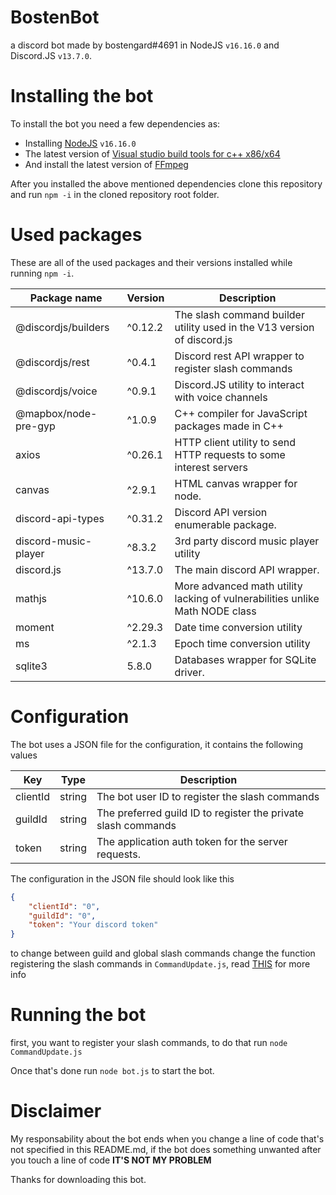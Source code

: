 # BostenBot
a discord bot made by bostengard#4691 in NodeJS `v16.16.0` and Discord.JS `v13.7.0`.

# Installing the bot
To install the bot you need a few dependencies as:

- Installing [NodeJS](https://nodejs.org/en/) `v16.16.0`
- The latest version of [Visual studio build tools for c++ x86/x64](https://visualstudio.microsoft.com/es/downloads/?q=build+tools)
- And install the latest version of [FFmpeg](https://www.ffmpeg.org/download.html)

After you installed the above mentioned dependencies clone this repository and run `npm -i` in the cloned repository root folder.

# Used packages

These are all of the used packages and their versions installed while running `npm -i`.

| Package name         | Version | Description                                                                  |
|----------------------|---------|------------------------------------------------------------------------------|
| @discordjs/builders  | ^0.12.2 | The slash command builder utility used in the V13 version of discord.js      |
| @discordjs/rest      | ^0.4.1  | Discord rest API wrapper to register slash commands                          |
| @discordjs/voice     | ^0.9.1  | Discord.JS utility to interact with voice channels                           |
| @mapbox/node-pre-gyp | ^1.0.9  | C++ compiler for JavaScript packages made in C++                             |
| axios                | ^0.26.1 | HTTP client utility to send HTTP requests to some interest servers           |
| canvas               | ^2.9.1  | HTML canvas wrapper for node.                                                |
| discord-api-types    | ^0.31.2 | Discord API version enumerable package.                                      |
| discord-music-player | ^8.3.2  | 3rd party discord music player utility                                       |
| discord.js           | ^13.7.0 | The main discord API wrapper.                                                |
| mathjs               | ^10.6.0 | More advanced math utility lacking of vulnerabilities unlike Math NODE class |
| moment               | ^2.29.3 | Date time conversion utility                                                 |
| ms                   | ^2.1.3  | Epoch time conversion utility                                                |
| sqlite3              | 5.8.0   | Databases wrapper for SQLite driver.                                         |

# Configuration

The bot uses a JSON file for the configuration, it contains the following values

| Key      | Type   | Description                                                   |
|----------|--------|---------------------------------------------------------------|
| clientId | string | The bot user ID to register the slash commands                |
| guildId  | string | The preferred guild ID to register the private slash commands |
| token    | string | The application auth token for the server requests.           |

The configuration in the JSON file should look like this

```json
{
	"clientId": "0",
	"guildId": "0",
	"token": "Your discord token"
}
```
to change between guild and global slash commands change the function registering the slash commands in `CommandUpdate.js`, read [THIS](https://discordjs.guide/interactions/slash-commands.html#registering-slash-commands) for more info
# Running the bot

first, you want to register your slash commands, to do that run `node CommandUpdate.js`

Once that's done run `node bot.js` to start the bot.

# Disclaimer

My responsability about the bot ends when you change a line of code that's not specified in this README.md, if the bot does something unwanted after you touch a line of code **IT'S NOT MY PROBLEM**

Thanks for downloading this bot.
